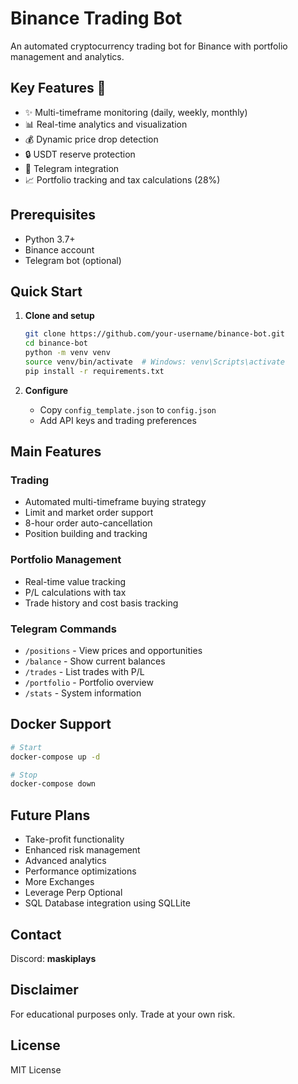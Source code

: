 # Binance Trading Bot

An automated cryptocurrency trading bot for Binance with portfolio management and analytics.

## Key Features 🚀

- ✨ Multi-timeframe monitoring (daily, weekly, monthly)
- 📊 Real-time analytics and visualization
- 💰 Dynamic price drop detection
- 🔒 USDT reserve protection
- 🤖 Telegram integration
- 📈 Portfolio tracking and tax calculations (28%)

## Prerequisites

- Python 3.7+
- Binance account
- Telegram bot (optional)

## Quick Start

1. **Clone and setup**
   ```sh
   git clone https://github.com/your-username/binance-bot.git
   cd binance-bot
   python -m venv venv
   source venv/bin/activate  # Windows: venv\Scripts\activate
   pip install -r requirements.txt
   ```

2. **Configure**
   - Copy `config_template.json` to `config.json`
   - Add API keys and trading preferences

## Main Features

### Trading
- Automated multi-timeframe buying strategy
- Limit and market order support
- 8-hour order auto-cancellation
- Position building and tracking

### Portfolio Management
- Real-time value tracking
- P/L calculations with tax
- Trade history and cost basis tracking

### Telegram Commands
- `/positions` - View prices and opportunities
- `/balance` - Show current balances
- `/trades` - List trades with P/L
- `/portfolio` - Portfolio overview
- `/stats` - System information

## Docker Support

```sh
# Start
docker-compose up -d

# Stop
docker-compose down
```

## Future Plans

- Take-profit functionality
- Enhanced risk management
- Advanced analytics
- Performance optimizations
- More Exchanges
- Leverage Perp Optional 
- SQL Database integration using SQLLite

## Contact

Discord: **maskiplays**

## Disclaimer

For educational purposes only. Trade at your own risk.

## License

MIT License
